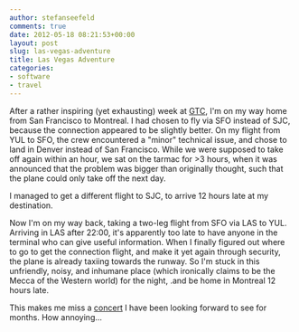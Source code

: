 ```yaml
---
author: stefanseefeld
comments: true
date: 2012-05-18 08:21:53+00:00
layout: post
slug: las-vegas-adventure
title: Las Vegas Adventure
categories:
- software
- travel
---
```


After a rather inspiring (yet exhausting) week at [GTC](http://www.gputechconf.com/), I'm on my way home from San Francisco to Montreal. I had chosen to fly via SFO instead of SJC, because the connection appeared to be slightly better. On my flight from YUL to SFO, the crew encountered a "minor" technical issue, and chose to land in Denver instead of San Francisco. While we were supposed to take off again within an hour, we sat on the tarmac for >3 hours, when it was announced that the problem was bigger than originally thought, such that the plane could only take off the next day.

I managed to get a different flight to SJC, to arrive 12 hours late at my destination.

Now I'm on my way back, taking a two-leg flight from SFO via LAS to YUL. Arriving in LAS after 22:00, it's apparently too late to have anyone in the terminal who can give useful information. When I finally figured out where to go to get the connection flight, and make it yet again through security, the plane is already taxiing towards the runway. So I'm stuck in this unfriendly, noisy, and inhumane place (which ironically claims to be the Mecca of the Western world) for the night, .and be home in Montreal 12 hours late.

This makes me miss a [concert](http://fimav.qc.ca/en/artistes/john-zorn-the-concealed-en/) I have been looking forward to see for months. How annoying...
